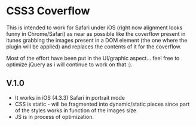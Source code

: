 CSS3 Coverflow
=============

This is intended to work for Safari under iOS (right now alignment looks funny in Chrome/Safari) as near as possible like the coverflow present in itunes grabbing the images present in a DOM element (the one where the plugin will be applied) and replaces the contents of it for the coverflow.

Most of the effort have been put in the UI/graphic aspect... feel free to optimize jQuery as i will continue  to work on that :).

V.1.0
-----------
- It works in iOS (4.3.3) Safari in portrait mode
- CSS is static - will be fragmented into dynamic/static pieces since part of the styles works in function of the images size
- JS is in process of optimization.